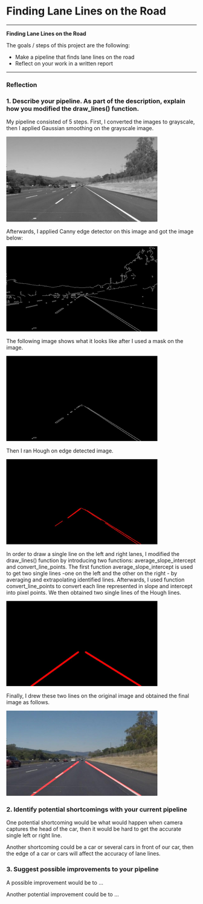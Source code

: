 # **Finding Lane Lines on the Road** 


---

**Finding Lane Lines on the Road**

The goals / steps of this project are the following:
* Make a pipeline that finds lane lines on the road
* Reflect on your work in a written report

---

### Reflection

### 1. Describe your pipeline. As part of the description, explain how you modified the draw_lines() function.

My pipeline consisted of 5 steps. First, I converted the images to grayscale, then I applied Gaussian smoothing on the grayscale image.

<img src="./examples/grayscale.jpg" alt="Grayscale" width="400">

Afterwards, I applied Canny edge detector on this image and got the image below:

<img src="./examples/canny_edge.jpg" alt="Cannyedge" width="400">

The following image shows what it looks like after I used a mask on the image.

<img src="./examples/marked_edge.jpg" alt="Markededge" width="400">

Then I ran Hough on edge detected image.

<img src="./examples/hough.jpg" alt="Markededge" width="400">

In order to draw a single line on the left and right lanes, I modified the draw_lines() function by introducing two functions: average_slope_intercept and convert_line_points. The first function average_slope_intercept is used to get two single lines -one on the left and the other on the right - by averaging and extrapolating identified lines. Afterwards, I used function convert_line_points to convert each line represented in slope and intercept into pixel points. We then obtained two single lines of the Hough lines.

<img src="./examples/hough_transform.jpg" alt="Markededge" width="400">

Finally, I drew these two lines on the original image and obtained the final image as follows.

<img src="./examples/final.jpg" alt="final" width="400">

### 2. Identify potential shortcomings with your current pipeline


One potential shortcoming would be what would happen when camera captures the head of the car, then it would be hard to get the accurate single left or right line.

Another shortcoming could be a car or several cars in front of our car, then the edge of a car or cars will affect the accuracy of lane lines.


### 3. Suggest possible improvements to your pipeline

A possible improvement would be to ...

Another potential improvement could be to ...
